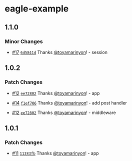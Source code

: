 # eagle-example

## 1.1.0

### Minor Changes

- [#17](https://github.com/toyamarinyon/eagle/pull/17) [`6d5841d`](https://github.com/toyamarinyon/eagle/commit/6d5841d4b3765f54e7e2e692a2e3d9ed72bfbb5f) Thanks [@toyamarinyon](https://github.com/toyamarinyon)! - session

## 1.0.2

### Patch Changes

- [#12](https://github.com/toyamarinyon/eagle/pull/12) [`ee72802`](https://github.com/toyamarinyon/eagle/commit/ee728023799095595b06f7ecc9a0c34683e31e75) Thanks [@toyamarinyon](https://github.com/toyamarinyon)! - app

* [#14](https://github.com/toyamarinyon/eagle/pull/14) [`f1ef706`](https://github.com/toyamarinyon/eagle/commit/f1ef706418ddeddd63406b441771d29ae03c3c39) Thanks [@toyamarinyon](https://github.com/toyamarinyon)! - add post handler

- [#12](https://github.com/toyamarinyon/eagle/pull/12) [`ee72802`](https://github.com/toyamarinyon/eagle/commit/ee728023799095595b06f7ecc9a0c34683e31e75) Thanks [@toyamarinyon](https://github.com/toyamarinyon)! - middleware

## 1.0.1

### Patch Changes

- [#11](https://github.com/toyamarinyon/eagle/pull/11) [`11383fb`](https://github.com/toyamarinyon/eagle/commit/11383fbde05a933a6e23b2e59c7279821a014deb) Thanks [@toyamarinyon](https://github.com/toyamarinyon)! - app
